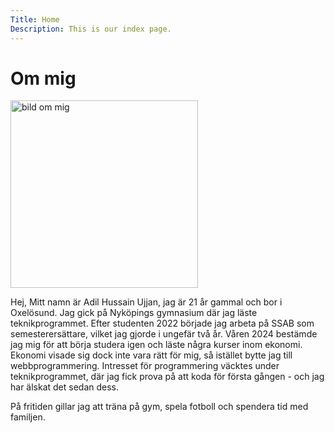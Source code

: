 ```yaml
---
Title: Home
Description: This is our index page.
---
```


# Om mig

<img src="assets/img/ftb.jpg" alt="bild om mig" width="300" height="300" class="bild-mig">

Hej, Mitt namn är Adil Hussain Ujjan, jag är 21 år gammal och bor i Oxelösund. Jag gick på Nyköpings gymnasium där jag läste teknikprogrammet. 
Efter studenten 2022 började jag arbeta på SSAB som semesterersättare, vilket jag gjorde i ungefär två år. 
Våren 2024 bestämde jag mig för att börja studera igen och läste några kurser inom ekonomi. 
Ekonomi visade sig dock inte vara rätt för mig, så istället bytte jag till webbprogrammering. 
Intresset för programmering väcktes under teknikprogrammet, där jag fick prova på att koda för första gången - och jag har älskat det sedan dess.

På fritiden gillar jag att träna på gym, spela fotboll och spendera tid med familjen.